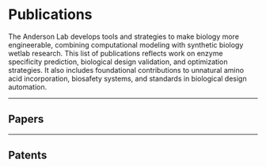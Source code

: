 # Publications

The Anderson Lab develops tools and strategies to make biology more engineerable, combining computational modeling with synthetic biology wetlab research. This list of publications reflects work on enzyme specificity prediction, biological design validation, and optimization strategies. It also includes foundational contributions to unnatural amino acid incorporation, biosafety systems, and standards in biological design automation.

---

## Papers

<div id="publications-list"></div>

---

## Patents

<div id="patents-list"></div>

<script type="text/javascript">
async function fetchYAML(url) {
  const response = await fetch(url);
  const text = await response.text();
  return jsyaml.load(text);
}

function renderEntries(entries, containerId) {
  const container = document.getElementById(containerId);
  if (!container) return;
  const list = document.createElement("ul");
  list.style.listStyle = "none";
  list.style.padding = 0;

  Object.values(entries).forEach(entry => {
    const item = document.createElement("li");
    item.style.marginBottom = "1em";

    let citation = "";
    if (entry.authors) {
      citation += `${entry.authors.join(", ")}. `;
    }
    if (entry.title) {
      citation += `"<strong>${entry.title}</strong>." `;
    }
    if (entry.journal) {
      citation += `<em>${entry.journal}</em>`;
    }
    if (entry.year) {
      citation += ` (${entry.year})`;
    }
    citation += ".";
    if (entry.doi) {
      citation += ` <a href="https://doi.org/${entry.doi}" target="_blank">DOI</a>`;
    }
    if (entry.pmid) {
      citation += ` <a href="https://pubmed.ncbi.nlm.nih.gov/${entry.pmid}/" target="_blank">PubMed</a>`;
    }
    if (entry.biorxiv) {
      citation += ` bioRxiv doi: <a href="https://www.biorxiv.org/content/${entry.biorxiv}.full" target="_blank">${entry.biorxiv}</a>`;
    }
    if (entry.patent_number) {
      citation += `<br>Patent No: ${entry.patent_number}`;
    }
    if (entry.origin) {
      citation += ` — ${entry.origin}`;
    }

    item.innerHTML = citation;
    list.appendChild(item);
  });

  container.appendChild(list);
}

document.addEventListener("DOMContentLoaded", async () => {
  const [papers, patents] = await Promise.all([
    fetchYAML("/data/papers.yml"),
    fetchYAML("/data/patents.yml"),
  ]);
  renderEntries(papers, "publications-list");
  renderEntries(patents, "patents-list");
});
</script>
<script src="https://cdn.jsdelivr.net/npm/js-yaml@4.1.0/dist/js-yaml.min.js"></script>